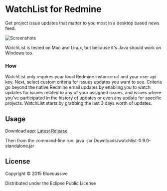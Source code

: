 # WatchList for Redmine

Get project issue updates that matter to you most in a desktop based news feed.

![Screenshots](https://s3.amazonaws.com/watchlist-github/screens.png)

WatchList is tested on Mac and Linux, but because it's Java should work on Windows too.

### How

WatchList only requires your local Redmine instance url and your user api key. Next, select custom criteria for issues updates you want to see. Criteria go beyond the native Redmine email updates by enabling you to watch updates for issues related to any of your assigned issues, and issues where you've participated in the history of updates or even any update for specific projects. WatchList starts by grabbing the last 3 days worth of updates.

## Usage

Download app: [Latest Release](https://github.com/detarmstrong/watchlist/releases/download/0.9.0/watchlist-0.9.0-standalone.jar)

Then from the command-line run:
java -jar Downloads/watchlist-0.9.0-standalone.jar

## License

Copyright © 2015 Bluecussive

Distributed under the Eclipse Public License
